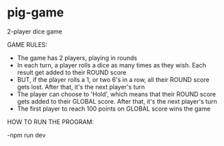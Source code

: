 # pig-game
2-player dice game

GAME RULES:

- The game has 2 players, playing in rounds
- In each turn, a player rolls a dice as many times as they wish. Each result get added to their ROUND score
- BUT, if the player rolls a 1, or two 6's in a row, all their ROUND score gets lost. After that, it's the next player's turn
- The player can choose to 'Hold', which means that their ROUND score gets added to their GLOBAL score. After that, it's the next player's turn
- The first player to reach 100 points on GLOBAL score wins the game


HOW TO RUN THE PROGRAM:

-npm run dev
